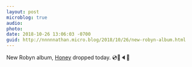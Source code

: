 ```yaml
---
layout: post
microblog: true
audio: 
photo: 
date: 2018-10-26 13:06:03 -0700
guid: http://nnnnnathan.micro.blog/2018/10/26/new-robyn-album.html
---
```

New Robyn album, [Honey](https://open.spotify.com/album/6WZjFvrzwq8SOGe0r8R3qk) dropped today. 💿🎵🔈🕺
